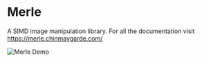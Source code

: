 Merle
=====

A SIMD image manipulation library. For all the documentation visit https://merle.chinmaygarde.com/

![Merle Demo](assets/demo.png)
